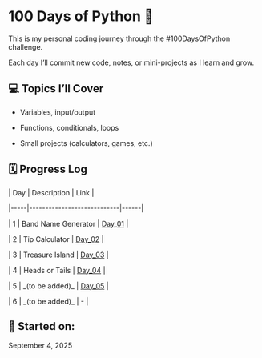 # 100 Days of Python 🐍



This is my personal coding journey through the #100DaysOfPython challenge.



Each day I’ll commit new code, notes, or mini-projects as I learn and grow.



## 💻 Topics I’ll Cover



- Variables, input/output

- Functions, conditionals, loops

- Small projects (calculators, games, etc.)



## 🗓️ Progress Log



| Day | Description                | Link |

|-----|----------------------------|------|

| 1   | Band Name Generator        | [Day\_01](../Day\_01/) |

| 2   | Tip Calculator             | [Day\_02](../Day\_02/)    |

| 3   | Treasure Island            | [Day\_03](../Day\_03/)    |

| 4   | Heads or Tails             | [Day\_04](../Day\_04/)    |

| 5   | \_(to be added)\_            | [Day\_05](../Day\_05/)    |

| 6   | \_(to be added)\_            | -    |


## 📅 Started on:

September 4, 2025



